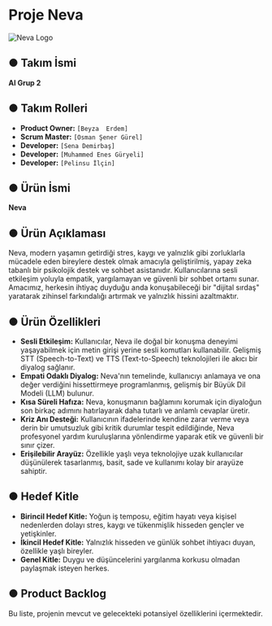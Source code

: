 # Proje Neva

![Neva Logo](https://i.imgur.com/MH1no3T.png)

## ● Takım İsmi
**AI Grup 2**

## ● Takım Rolleri
* **Product Owner:** `[Beyza  Erdem]`
* **Scrum Master:** `[Osman Şener Gürel]`
* **Developer:** `[Sena Demirbaş]`
* **Developer:** `[Muhammed Enes Güryeli]`
* **Developer:** `[Pelinsu İlçin]`

## ● Ürün İsmi
**Neva**

## ● Ürün Açıklaması
Neva, modern yaşamın getirdiği stres, kaygı ve yalnızlık gibi zorluklarla mücadele eden bireylere destek olmak amacıyla geliştirilmiş, yapay zeka tabanlı bir psikolojik destek ve sohbet asistanıdır. Kullanıcılarına sesli etkileşim yoluyla empatik, yargılamayan ve güvenli bir sohbet ortamı sunar. Amacımız, herkesin ihtiyaç duyduğu anda konuşabileceği bir "dijital sırdaş" yaratarak zihinsel farkındalığı artırmak ve yalnızlık hissini azaltmaktır.

## ● Ürün Özellikleri
* **Sesli Etkileşim:** Kullanıcılar, Neva ile doğal bir konuşma deneyimi yaşayabilmek için metin girişi yerine sesli komutları kullanabilir. Gelişmiş STT (Speech-to-Text) ve TTS (Text-to-Speech) teknolojileri ile akıcı bir diyalog sağlanır.
* **Empati Odaklı Diyalog:** Neva'nın temelinde, kullanıcıyı anlamaya ve ona değer verdiğini hissettirmeye programlanmış, gelişmiş bir Büyük Dil Modeli (LLM) bulunur.
* **Kısa Süreli Hafıza:** Neva, konuşmanın bağlamını korumak için diyaloğun son birkaç adımını hatırlayarak daha tutarlı ve anlamlı cevaplar üretir.
* **Kriz Anı Desteği:** Kullanıcının ifadelerinde kendine zarar verme veya derin bir umutsuzluk gibi kritik durumlar tespit edildiğinde, Neva profesyonel yardım kuruluşlarına yönlendirme yaparak etik ve güvenli bir sınır çizer.
* **Erişilebilir Arayüz:** Özellikle yaşlı veya teknolojiye uzak kullanıcılar düşünülerek tasarlanmış, basit, sade ve kullanımı kolay bir arayüze sahiptir.

## ● Hedef Kitle
* **Birincil Hedef Kitle:** Yoğun iş temposu, eğitim hayatı veya kişisel nedenlerden dolayı stres, kaygı ve tükenmişlik hisseden gençler ve yetişkinler.
* **İkincil Hedef Kitle:** Yalnızlık hisseden ve günlük sohbet ihtiyacı duyan, özellikle yaşlı bireyler.
* **Genel Kitle:** Duygu ve düşüncelerini yargılanma korkusu olmadan paylaşmak isteyen herkes.

## ● Product Backlog
Bu liste, projenin mevcut ve gelecekteki potansiyel özelliklerini içermektedir.
